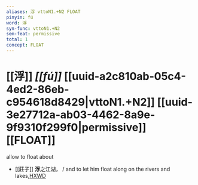 ```yaml
---
aliases: 浮 vttoN1.+N2 FLOAT
pinyin: fú
word: 浮
syn-func: vttoN1.+N2
sem-feat: permissive
total: 1
concept: FLOAT 
---
```

# [[浮]] *[[fú]]*  [[uuid-a2c810ab-05c4-4ed2-86eb-c954618d8429|vttoN1.+N2]] [[uuid-3e27712a-ab03-4462-8a9e-9f9310f299f0|permissive]] [[FLOAT]]
allow to float about
 - [[莊子]] **浮**之江湖，
                     / and to let him float along on the rivers and lakes,[HXWD](https://hxwd.org/textview.html?location=KR5c0126_tls_018-9a.34)